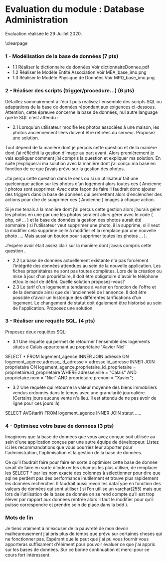# Evaluation du module : Database Administration
Evaluation réalisée le 29 Juillet 2020.

\clearpage

### 1 - Modélisation de la base de données (7 pts)

 - 1.1 Réaliser le dictionnaire de données
 Voir dictionnaireDonnee.pdf
 - 1.2 Réaliser le Modèle Entité Association
 Voir MEA_base_imo.png
 - 1.3 Réaliser le Modèle Physique de Données
 Voir MPD_base_imo.png

### 2 - Réaliser des scripts (trigger/procedure...) (6 pts)

Détaillez sommairement à l'écrit puis réalisez l'ensemble des scripts SQL ou adaptations de la base de données répondant aux exigences ci-dessous. Attention, cette épreuve concerne la base de données, nul autre language que le SQL n'est attendu : 

 - 2.1 Lorsqu'un utilisateur modifie les photos associées à une maison, les photos anciennement liées doivent être retirées du serveur. Proposez une solution.
 
 
 Tout dépend de la manière dont je perçois cette question et de la manière dont j’ai réfléchit la gestion d’image au part avant. 
Alors premièrement je vais expliquer comment j’ai compris la question et expliquer ma solution. En suite j’expliquerai ma solution avec la manière dont j’ai conçu ma base en fonction de ce que j’avais prévu sur la gestion des photos.

J’ai perçu cette question dans le sens ou si un utilisateur fait une quelconque action sur les photos d’un logement alors toutes ces ( Ancienne ) photos sont supprimer.
Avec cette façon de faire il faudrait donc ajouter des triggers dans la base de données qui permettent alors d’enclencher des actions pour dire de supprimer ces ( Ancienne ) images à chaque action.

Si je me tenais à la manière dont j’ai perçus cette gestion alors j’aurais gérer les photos en une par une les photos seraient alors gérer avec le code ( php, c# … ) et la base de données la gestion des photos aurait été sommaire ( si l’utilisateur veut supprimer une photo, il la supprime, si il veut la modifier cela supprime celle à modifier et la remplace par une nouvelle photo …. Mais aussi un bouton pour supprimer toutes les photos …  ).

J’espère avoir était assez clair sur la manière dont j’avais compris cette question .
 
 
 - 2.2 La base de données actuellement existante n'a pas forcément l'intégrité des données attendues au sein de la nouvelle application. Les fiches propriétaires ne sont pas toutes complètes. Lors de la création ou mise à jour d'un propriétaire, il doit être obligatoire d'avoir le téléphone et/ou le mail de défini. Quelle solution proposez-vous?
 - 2.3 Le tarif d'un logement a tendance à varier en fonction de l'offre et de la demande ainsi que de l'ancienneté de l'annonce. Il doit être possible d'avoir un historique des différentes tarifications d'un logement. Le changement de statut doit également être historisé au sein de l'application. Proposez une solution.

### 3 - Réaliser une requête SQL. (4 pts)

Proposez deux requêtes SQL:

- 3.1 Une requête qui permet de retourner l'ensemble des logements situés à Calais appartenant au propriétaire 'Xavier Niel'

SELECT * FROM logement_agence 
INNER JOIN adresse 
ON logement_agence.adresse_id_adresse = adresse.id_adresse 
INNER JOIN proprietaire 
ON logement_agence.proprietaire_id_proprietaire = proprietaire.id_proprietaire
WHERE adresse.ville = "Calais" AND proprietaire.nom = "Niel" AND proprietaire.prenom = "Xavier"; 


- 3.2 Une requête qui retourne la valeur moyenne des biens immobiliers vendus ordonnés dans le temps avec une granularité journalière. (Certains jours aucune vente n'a lieu. Il est attendu de ne pas avoir de ligne pour ces jours là)

SELECT AVG(tarif) FROM logement_agence INNER JOIN statut .....

### 4 - Optimisez votre base de données (3 pts)

Imaginons que la base de données que vous avez conçue soit utilisée au sein d'une application conçue par une autre équipe de développeur.
Listez ici les recommandations que vous pourriez leur apporter pour l'administration, l'optimisation et la gestion de la base de données.


Ce qu’il faudrait faire pour faire en sorte d’optimiser cette base de donnée serait de faire en sorte d’indexer les champs les plus utiliser, de remplacer les SELECT * par les nom exacte des colonnes à sélectionner pour dire que sql ne perdent pas des performance inutilement et trouve plus rapidement les données rechercher. 
Il faudrait aussi revoir les dataType en fonction des valeurs de données qui sont utiliser ( si l’on utilise un varchar(255) mais que lors de l’utilisation de la base de donnée on se rend compte qu’il est trop élever par rapport aux données rentrée alors il faut le modifier pour qu’il puisse correspondre et prendre soin de place dans la bdd ).



### Mots de fin

Je tiens vraiment à m'excuser de la pauvreté de mon devoir malheureusement j'ai pris plus de temps que prévu sur certaines choses qui ne fonctionner pas. 
Espérant que le peut que j'ai pu vous fournir vous apporteras suffisament d'élément pour pouvoir évaluer ce que j'ai appris sur les bases de données.
Sur ce bonne continuation et merci pour ce cours fort intéressent.

 
